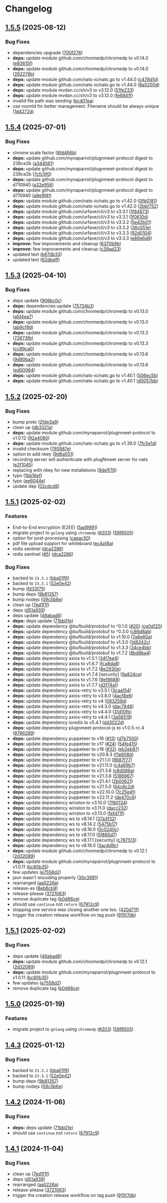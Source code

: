 # Changelog

## [1.5.5](https://github.com/mynaparrot/plugNmeet-recorder/compare/v1.5.4...v1.5.5) (2025-08-12)


### Bug Fixes

* dependencies upgrade ([700f276](https://github.com/mynaparrot/plugNmeet-recorder/commit/700f27680b99459e11223699ed4c48e03df9901b))
* **deps:** update module github.com/chromedp/chromedp to v0.14.0 ([e83615f](https://github.com/mynaparrot/plugNmeet-recorder/commit/e83615f1def12c1fdf35c3d47f5c4d935402f688))
* **deps:** update module github.com/chromedp/chromedp to v0.14.0 ([292279b](https://github.com/mynaparrot/plugNmeet-recorder/commit/292279b6daaf43339825e9088329c78a52e014fb))
* **deps:** update module github.com/nats-io/nats.go to v1.44.0 ([c478d1d](https://github.com/mynaparrot/plugNmeet-recorder/commit/c478d1d76371cace359ae41731666f9dce53d545))
* **deps:** update module github.com/nats-io/nats.go to v1.44.0 ([8a5200d](https://github.com/mynaparrot/plugNmeet-recorder/commit/8a5200da33b8d6129c36cbba53f1ff4b139afc58))
* **deps:** update module mvdan.cc/sh/v3 to v3.12.0 ([51fe233](https://github.com/mynaparrot/plugNmeet-recorder/commit/51fe233b0bb900d905e2cde31ab8718cf98fe2ba))
* **deps:** update module mvdan.cc/sh/v3 to v3.12.0 ([fe6841f](https://github.com/mynaparrot/plugNmeet-recorder/commit/fe6841f0602c914b53b240886c77eeed1b1b4645))
* invalid file path was sending ([bcd01ea](https://github.com/mynaparrot/plugNmeet-recorder/commit/bcd01ea17578b6c22b6966e272568e02f160ec2a))
* use roomId for better management. Filename should be always unique ([1d4272d](https://github.com/mynaparrot/plugNmeet-recorder/commit/1d4272d01c4aec455a54973f2580cd839e3c0a16))

## [1.5.4](https://github.com/mynaparrot/plugNmeet-recorder/compare/v1.5.3...v1.5.4) (2025-07-01)


### Bug Fixes

* chrome scale factor ([8fd466b](https://github.com/mynaparrot/plugNmeet-recorder/commit/8fd466bda177d4e1560d49dc4ace65c135a35531))
* **deps:** update github.com/mynaparrot/plugnmeet-protocol digest to 238ce2b ([a344561](https://github.com/mynaparrot/plugNmeet-recorder/commit/a3445616b54d23e9e5219b2ac900015287c7d2c8))
* **deps:** update github.com/mynaparrot/plugnmeet-protocol digest to 238ce2b ([7cfc5f0](https://github.com/mynaparrot/plugNmeet-recorder/commit/7cfc5f0a1e1762f2e591573e1687fac7639ea44a))
* **deps:** update github.com/mynaparrot/plugnmeet-protocol digest to d710940 ([a32e956](https://github.com/mynaparrot/plugNmeet-recorder/commit/a32e956f075bfd21e182e54f2f4f0c3af375bcdc))
* **deps:** update github.com/mynaparrot/plugnmeet-protocol digest to d710940 ([a9e9f4f](https://github.com/mynaparrot/plugNmeet-recorder/commit/a9e9f4ffd7aa4e1bd0f83287c5687eb3c258fa4a))
* **deps:** update module github.com/nats-io/nats.go to v1.42.0 ([0fb0181](https://github.com/mynaparrot/plugNmeet-recorder/commit/0fb0181ad39862fad98d55add54ae1c7a611a73c))
* **deps:** update module github.com/nats-io/nats.go to v1.42.0 ([2bbf752](https://github.com/mynaparrot/plugNmeet-recorder/commit/2bbf7520160707dcbad5e1f6215e426e91f8be32))
* **deps:** update module github.com/urfave/cli/v3 to v3.3.1 ([1f84873](https://github.com/mynaparrot/plugNmeet-recorder/commit/1f84873946afe9c23b12c8b035c9bfcfc79ce1d6))
* **deps:** update module github.com/urfave/cli/v3 to v3.3.1 ([1f0610d](https://github.com/mynaparrot/plugNmeet-recorder/commit/1f0610d393fa9b2d3378bbdc6c05af06acb35f19))
* **deps:** update module github.com/urfave/cli/v3 to v3.3.2 ([5e42b01](https://github.com/mynaparrot/plugNmeet-recorder/commit/5e42b01842345369a25ce9b151971cd7c87a9244))
* **deps:** update module github.com/urfave/cli/v3 to v3.3.2 ([36c051e](https://github.com/mynaparrot/plugNmeet-recorder/commit/36c051e861679c54e5d2f96ddea018cdd3ddeb43))
* **deps:** update module github.com/urfave/cli/v3 to v3.3.3 ([92d0104](https://github.com/mynaparrot/plugNmeet-recorder/commit/92d01048fd124ac72ae0099df45c1f21726f02ff))
* **deps:** update module github.com/urfave/cli/v3 to v3.3.3 ([e86e6d6](https://github.com/mynaparrot/plugNmeet-recorder/commit/e86e6d667d04659c93daf881abffda82cc7fdd64))
* **improve:** few improvements and cleanup ([6370b9b](https://github.com/mynaparrot/plugNmeet-recorder/commit/6370b9b53ef273f292a7ec5a39767c82e0ec683c))
* **improve:** few improvements and cleanup ([c39ad23](https://github.com/mynaparrot/plugNmeet-recorder/commit/c39ad2371d0cea78cfe6626200157e467334a55f))
* updated text ([b67db33](https://github.com/mynaparrot/plugNmeet-recorder/commit/b67db33fce8fc1dc27dbbe1defafb6e1a4b5e00e))
* updated text ([62dbeff](https://github.com/mynaparrot/plugNmeet-recorder/commit/62dbeff36f91dee55ade3575831be6d7037019c8))

## [1.5.3](https://github.com/mynaparrot/plugNmeet-recorder/compare/v1.5.2...v1.5.3) (2025-04-10)


### Bug Fixes

* deps update ([906bc0c](https://github.com/mynaparrot/plugNmeet-recorder/commit/906bc0c3e0b181b97362b916a47f71d58eda15f8))
* **deps:** dependencies update ([75734b3](https://github.com/mynaparrot/plugNmeet-recorder/commit/75734b30a6bca10f8d31613dce64156745f88c04))
* **deps:** update module github.com/chromedp/chromedp to v0.13.0 ([afd4ea7](https://github.com/mynaparrot/plugNmeet-recorder/commit/afd4ea7d43a7f1a6c90f54a425740dc3d2e153f4))
* **deps:** update module github.com/chromedp/chromedp to v0.13.0 ([ab9cf8d](https://github.com/mynaparrot/plugNmeet-recorder/commit/ab9cf8d7588113b371d553731ed1346e728857b7))
* **deps:** update module github.com/chromedp/chromedp to v0.13.3 ([72673fb](https://github.com/mynaparrot/plugNmeet-recorder/commit/72673fb61002294eac49941e98f524b3f671b36d))
* **deps:** update module github.com/chromedp/chromedp to v0.13.3 ([cc89ca0](https://github.com/mynaparrot/plugNmeet-recorder/commit/cc89ca054b528434e846da5fde33af58bb9f1193))
* **deps:** update module github.com/chromedp/chromedp to v0.13.6 ([9d80ba2](https://github.com/mynaparrot/plugNmeet-recorder/commit/9d80ba26fa30e3b9e6ebc848e475c9a812a7bb5e))
* **deps:** update module github.com/chromedp/chromedp to v0.13.6 ([ed00064](https://github.com/mynaparrot/plugNmeet-recorder/commit/ed00064a3991257985e136afa6c4303b16d1d85f))
* **deps:** update module github.com/nats-io/nats.go to v1.40.1 ([506ec5b](https://github.com/mynaparrot/plugNmeet-recorder/commit/506ec5b1b0098cdf746e7734c016e4d91c3b6652))
* **deps:** update module github.com/nats-io/nats.go to v1.40.1 ([d0057bb](https://github.com/mynaparrot/plugNmeet-recorder/commit/d0057bbfc3dd580efee871a011f621b4e2893d60))

## [1.5.2](https://github.com/mynaparrot/plugNmeet-recorder/compare/v1.5.1...v1.5.2) (2025-02-20)


### Bug Fixes

* bump proto ([2fde3a9](https://github.com/mynaparrot/plugNmeet-recorder/commit/2fde3a9c66a07f525a091d57a58952ef16212e23))
* clean up ([db3321a](https://github.com/mynaparrot/plugNmeet-recorder/commit/db3321a685567255e48f8b11bae9332aa79f4b9e))
* **deps:** update module github.com/mynaparrot/plugnmeet-protocol to v1.0.12 ([92a4080](https://github.com/mynaparrot/plugNmeet-recorder/commit/92a4080cbdac30a377b9e44d2bce61b2f286f3c1))
* **deps:** update module github.com/nats-io/nats.go to v1.39.0 ([7fc5e1d](https://github.com/mynaparrot/plugNmeet-recorder/commit/7fc5e1df0b07070bb9bd4a451c65bd7f4e316dde))
* invalid checksum ([785987e](https://github.com/mynaparrot/plugNmeet-recorder/commit/785987e57e575fb5bdcc481da23714ca4b6110e3))
* option to add nkey ([9d6a051](https://github.com/mynaparrot/plugNmeet-recorder/commit/9d6a05159754ea75cb549cea72f219a1272e30dc))
* recording server will authenticate with plugNmeet server for nats ([e2f1045](https://github.com/mynaparrot/plugNmeet-recorder/commit/e2f104543795b4cfdba3fc1b34a99989b624a66c))
* replacing with nkey for new installations ([9de1f76](https://github.com/mynaparrot/plugNmeet-recorder/commit/9de1f768e4b4e86829d91b91db56f43dd1d9a89b))
* typo ([1bb16ef](https://github.com/mynaparrot/plugNmeet-recorder/commit/1bb16ef375b8f0226394018f28369e5f54a9f8f8))
* typo ([ee6044e](https://github.com/mynaparrot/plugNmeet-recorder/commit/ee6044edebdc323c3ebb5f1ac16a1cc13fe4aa51))
* update dep ([02cdcd8](https://github.com/mynaparrot/plugNmeet-recorder/commit/02cdcd8d68ff74f9516850c9d16b6c9a2712a5b1))

## [1.5.1](https://github.com/mynaparrot/plugNmeet-recorder/compare/v1.5.1...v1.5.1) (2025-02-02)


### Features

* End-to-End encryption (E2EE) ([5ad9991](https://github.com/mynaparrot/plugNmeet-recorder/commit/5ad999197b79cfa857fa9ccbadc19008e2e9eba6))
* migrate project to `golang` using `chromedp` ([#203](https://github.com/mynaparrot/plugNmeet-recorder/issues/203)) ([59f8505](https://github.com/mynaparrot/plugNmeet-recorder/commit/59f850537cf8c1c8f520b21b47d093be6d739b50))
* option for post-processing ([caeac50](https://github.com/mynaparrot/plugNmeet-recorder/commit/caeac50d468516df56f476279a7b379e96948bee))
* pdf file upload support for whiteboard ([ec4a18a](https://github.com/mynaparrot/plugNmeet-recorder/commit/ec4a18ac32c911e18ed18fd6af4ef30d0da51196))
* redis sentinel ([dca2286](https://github.com/mynaparrot/plugNmeet-recorder/commit/dca2286ecbc68355d746d6fb9e78787336157b79))
* redis sentinel ([#5](https://github.com/mynaparrot/plugNmeet-recorder/issues/5)) ([dca2286](https://github.com/mynaparrot/plugNmeet-recorder/commit/dca2286ecbc68355d746d6fb9e78787336157b79))


### Bug Fixes

* backed to `23.3.1` ([bba01f6](https://github.com/mynaparrot/plugNmeet-recorder/commit/bba01f68e0d21f8fa0bbaf3f8088222e0ef0796e))
* backed to `23.3.1` ([52e0e42](https://github.com/mynaparrot/plugNmeet-recorder/commit/52e0e42280972553a3cd951940ad69f3d8cc5309))
* bump ([fd33f75](https://github.com/mynaparrot/plugNmeet-recorder/commit/fd33f750e949e331611861500c057a5eb166d407))
* bump deps ([9b81357](https://github.com/mynaparrot/plugNmeet-recorder/commit/9b81357de692c3610f00d47bf83e072095a50a3b))
* bump nodejs ([09c5b6e](https://github.com/mynaparrot/plugNmeet-recorder/commit/09c5b6e39771297c8fc121661d1b2ac48599047e))
* clean up ([7ed1f1f](https://github.com/mynaparrot/plugNmeet-recorder/commit/7ed1f1fdd3768ffb87a2cf23483c6e55d0ef4e2a))
* deps ([d51a939](https://github.com/mynaparrot/plugNmeet-recorder/commit/d51a939af20627b395a2efd3abef9eb4fa370b06))
* deps update ([48abad6](https://github.com/mynaparrot/plugNmeet-recorder/commit/48abad6f0781d901fb07e61ac5840ef61a96f4ed))
* **deps:** deps update ([71bb01e](https://github.com/mynaparrot/plugNmeet-recorder/commit/71bb01e74e604a864175e24a25363a47851bfc66))
* **deps:** update dependency @bufbuild/protobuf to ^0.1.0 ([#20](https://github.com/mynaparrot/plugNmeet-recorder/issues/20)) ([ce0d125](https://github.com/mynaparrot/plugNmeet-recorder/commit/ce0d125431fda08d26e923174481fc9e0c3f32c6))
* **deps:** update dependency @bufbuild/protobuf to ^0.3.0 ([c86d8ab](https://github.com/mynaparrot/plugNmeet-recorder/commit/c86d8ab91e1e7bd1c4c3c4236acb2c3db0dc0a90))
* **deps:** update dependency @bufbuild/protobuf to v1.10.0 ([7a8e60a](https://github.com/mynaparrot/plugNmeet-recorder/commit/7a8e60a916d111bac285d5aef888398875562c3b))
* **deps:** update dependency @bufbuild/protobuf to v1.3.0 ([1d8242c](https://github.com/mynaparrot/plugNmeet-recorder/commit/1d8242ca1c8c0d90be23899ac93ca015bb021e96))
* **deps:** update dependency @bufbuild/protobuf to v1.3.3 ([34ce4bb](https://github.com/mynaparrot/plugNmeet-recorder/commit/34ce4bb8d0ef6c0eee3aceff5ceb1912aae444fd))
* **deps:** update dependency @bufbuild/protobuf to v1.7.2 ([8bd8ba4](https://github.com/mynaparrot/plugNmeet-recorder/commit/8bd8ba441602163432532667d3e1337a116530c9))
* **deps:** update dependency axios to v1.5.1 ([34f7ee4](https://github.com/mynaparrot/plugNmeet-recorder/commit/34f7ee4b2fefb5f25e4d1cb082d4a193eb6d9cb3))
* **deps:** update dependency axios to v1.6.7 ([fca8da8](https://github.com/mynaparrot/plugNmeet-recorder/commit/fca8da8016a988d0f0e95068c50dc4081ff3b660))
* **deps:** update dependency axios to v1.7.2 ([8e2930e](https://github.com/mynaparrot/plugNmeet-recorder/commit/8e2930ef4736b595c2e4d5aa113b80988ce88b1b))
* **deps:** update dependency axios to v1.7.4 [security] ([9a824ce](https://github.com/mynaparrot/plugNmeet-recorder/commit/9a824ce3829f1b46dede4d55a8ddba6d116677c3))
* **deps:** update dependency axios to v1.7.6 ([9ef8688](https://github.com/mynaparrot/plugNmeet-recorder/commit/9ef8688e8909830a81146db9d5d979443617e859))
* **deps:** update dependency axios to v1.7.7 ([d2f74a1](https://github.com/mynaparrot/plugNmeet-recorder/commit/d2f74a1b669c86f03703d50681dd73fb680a64d4))
* **deps:** update dependency axios-retry to v3.5.1 ([3caa154](https://github.com/mynaparrot/plugNmeet-recorder/commit/3caa154e3d22090ebc4fe819fd6b3ba31bd8bae1))
* **deps:** update dependency axios-retry to v3.8.0 ([4acf8e6](https://github.com/mynaparrot/plugNmeet-recorder/commit/4acf8e6e8332607133caf5f492264c5d7d6624d5))
* **deps:** update dependency axios-retry to v4 ([093259d](https://github.com/mynaparrot/plugNmeet-recorder/commit/093259d4035a692211c580021d2b705f9a18a907))
* **deps:** update dependency axios-retry to v4.3.0 ([dac7848](https://github.com/mynaparrot/plugNmeet-recorder/commit/dac7848959a8f13b12e7fad953758fcb1c13806b))
* **deps:** update dependency axios-retry to v4.4.0 ([31d10fb](https://github.com/mynaparrot/plugNmeet-recorder/commit/31d10fb525bf432b4e220db782455ea7c6af0f87))
* **deps:** update dependency axios-retry to v4.4.1 ([3a56519](https://github.com/mynaparrot/plugNmeet-recorder/commit/3a56519d915fd85057b512aad48e1cc5d509f199))
* **deps:** update dependency ioredis to v5.4.1 ([dd3022d](https://github.com/mynaparrot/plugNmeet-recorder/commit/dd3022d85d4431f6f55e4842c8c0b9ccf3841aad))
* **deps:** update dependency plugnmeet-protocol-js to v1.0.5-rc.4 ([8786289](https://github.com/mynaparrot/plugNmeet-recorder/commit/8786289260182da1d1d41a5a22281191075b6c82))
* **deps:** update dependency puppeteer to v16 ([#13](https://github.com/mynaparrot/plugNmeet-recorder/issues/13)) ([d7b7500](https://github.com/mynaparrot/plugNmeet-recorder/commit/d7b750044d457f29943552fcb9acc5f7e082dbb3))
* **deps:** update dependency puppeteer to v17 ([#24](https://github.com/mynaparrot/plugNmeet-recorder/issues/24)) ([54fe415](https://github.com/mynaparrot/plugNmeet-recorder/commit/54fe415587fcb6619336274e78ce1ccc75521948))
* **deps:** update dependency puppeteer to v18 ([#32](https://github.com/mynaparrot/plugNmeet-recorder/issues/32)) ([eb2eb87](https://github.com/mynaparrot/plugNmeet-recorder/commit/eb2eb87c8d6985dc9085ba3d516fe1c12adbb0f9))
* **deps:** update dependency puppeteer to v20.8.3 ([f1e608d](https://github.com/mynaparrot/plugNmeet-recorder/commit/f1e608d554a1bb8454244da7bc2e30e7c94291c0))
* **deps:** update dependency puppeteer to v21.1.0 ([8687f77](https://github.com/mynaparrot/plugNmeet-recorder/commit/8687f77df1b672cb34d99fd98f67adafd855e41d))
* **deps:** update dependency puppeteer to v21.11.0 ([c4a69b7](https://github.com/mynaparrot/plugNmeet-recorder/commit/c4a69b7a1ee95ef8db64e9de3e30a81a8b34f049))
* **deps:** update dependency puppeteer to v21.3.6 ([c8d066a](https://github.com/mynaparrot/plugNmeet-recorder/commit/c8d066a4e74b38facf70342b2a4b4545469fbe8c))
* **deps:** update dependency puppeteer to v21.3.8 ([5186967](https://github.com/mynaparrot/plugNmeet-recorder/commit/518696711aab93a523b4d690bbbf93481d5198fa))
* **deps:** update dependency puppeteer to v21.4.1 ([2b00621](https://github.com/mynaparrot/plugNmeet-recorder/commit/2b006216a35d043cc6ecf6047b849e71df467d30))
* **deps:** update dependency puppeteer to v21.5.0 ([64c6c2d](https://github.com/mynaparrot/plugNmeet-recorder/commit/64c6c2d78815651212dc3d7c03578c6b4ccfdf87))
* **deps:** update dependency puppeteer to v22.10.0 ([7c25e4f](https://github.com/mynaparrot/plugNmeet-recorder/commit/7c25e4f7401d97a10203d0e6912af3bc35c9652d))
* **deps:** update dependency puppeteer to v22.11.2 ([de470c6](https://github.com/mynaparrot/plugNmeet-recorder/commit/de470c6cbfe7d576f065e0c9694c9cadc6eb636b))
* **deps:** update dependency winston to v3.10.0 ([7f80134](https://github.com/mynaparrot/plugNmeet-recorder/commit/7f801344896181b0884a472dc7aa97a7d3c641ca))
* **deps:** update dependency winston to v3.11.0 ([dacc232](https://github.com/mynaparrot/plugNmeet-recorder/commit/dacc23293282ef16c8c00c6381d92ed19194a804))
* **deps:** update dependency winston to v3.13.0 ([fefd71f](https://github.com/mynaparrot/plugNmeet-recorder/commit/fefd71f168f562f7c7fee38d2523501b1e804b5c))
* **deps:** update dependency ws to v8.14.1 ([37a3f32](https://github.com/mynaparrot/plugNmeet-recorder/commit/37a3f323957859bbe9f38eff62c953238ac3e978))
* **deps:** update dependency ws to v8.14.2 ([5475b17](https://github.com/mynaparrot/plugNmeet-recorder/commit/5475b1749b94f7f77846a5bb7bac51ccfb5136ff))
* **deps:** update dependency ws to v8.16.0 ([0c0240c](https://github.com/mynaparrot/plugNmeet-recorder/commit/0c0240cb4130b19e7d1de9e3919393eaf7f79b3b))
* **deps:** update dependency ws to v8.17.0 ([5f885d7](https://github.com/mynaparrot/plugNmeet-recorder/commit/5f885d7317dc6439886b5a2a979842445b8c8fd1))
* **deps:** update dependency ws to v8.17.1 [security] ([c787513](https://github.com/mynaparrot/plugNmeet-recorder/commit/c78751301b321629a48995d9a9dea13356f83024))
* **deps:** update dependency ws to v8.18.0 ([3ac4d9c](https://github.com/mynaparrot/plugNmeet-recorder/commit/3ac4d9ce9b7da4101394133d926568cddb06b874))
* **deps:** update module github.com/chromedp/chromedp to v0.12.1 ([2d32089](https://github.com/mynaparrot/plugNmeet-recorder/commit/2d320894a54e6deb8b06734b0165d9a5b123ee1f))
* **deps:** update module github.com/mynaparrot/plugnmeet-protocol to v1.0.11 ([bc80b35](https://github.com/mynaparrot/plugNmeet-recorder/commit/bc80b35054dc20f618837f516ebc529c89879041))
* few updates ([e7558d2](https://github.com/mynaparrot/plugNmeet-recorder/commit/e7558d2cf44de3c4c999aecf8737422a18a654bf))
* json wasn't encoding properly ([30c3991](https://github.com/mynaparrot/plugNmeet-recorder/commit/30c3991df9bf0a37fc3d444c38f83f73183293d3))
* rearranged ([aa0226a](https://github.com/mynaparrot/plugNmeet-recorder/commit/aa0226a7a1ebd0db5ceccbdeb665e66f8b552a18))
* release-as ([8eb6cb9](https://github.com/mynaparrot/plugNmeet-recorder/commit/8eb6cb9d1faf3b7da6bd9cf95296a697e5a869d4))
* release-please ([3721063](https://github.com/mynaparrot/plugNmeet-recorder/commit/37210630b7d68f28fd0a8564c62b3077112a27c4))
* remove duplicate tag ([b0d66ce](https://github.com/mynaparrot/plugNmeet-recorder/commit/b0d66ced2af1d4622693d1d2520e3bb5e95b9382))
* should use `continue` not `return` ([67912c9](https://github.com/mynaparrot/plugNmeet-recorder/commit/67912c9cca3131b38b309e7b8ea8d7de4ad95750))
* stopping one service was closing another one too. ([420d71f](https://github.com/mynaparrot/plugNmeet-recorder/commit/420d71fd9f25110597d47feb8040d79f1e8598eb))
* trigger the creation release workflow on tag push ([915f7db](https://github.com/mynaparrot/plugNmeet-recorder/commit/915f7db75a354977447b5d1d798ef51431c41db1))

## [1.5.1](https://github.com/mynaparrot/plugNmeet-recorder/compare/v1.5.0...v1.5.1) (2025-02-02)


### Bug Fixes

* deps update ([48abad6](https://github.com/mynaparrot/plugNmeet-recorder/commit/48abad6f0781d901fb07e61ac5840ef61a96f4ed))
* **deps:** update module github.com/chromedp/chromedp to v0.12.1 ([2d32089](https://github.com/mynaparrot/plugNmeet-recorder/commit/2d320894a54e6deb8b06734b0165d9a5b123ee1f))
* **deps:** update module github.com/mynaparrot/plugnmeet-protocol to v1.0.11 ([bc80b35](https://github.com/mynaparrot/plugNmeet-recorder/commit/bc80b35054dc20f618837f516ebc529c89879041))
* few updates ([e7558d2](https://github.com/mynaparrot/plugNmeet-recorder/commit/e7558d2cf44de3c4c999aecf8737422a18a654bf))
* remove duplicate tag ([b0d66ce](https://github.com/mynaparrot/plugNmeet-recorder/commit/b0d66ced2af1d4622693d1d2520e3bb5e95b9382))

## [1.5.0](https://github.com/mynaparrot/plugNmeet-recorder/compare/v1.4.3...v1.5.0) (2025-01-19)


### Features

* migrate project to `golang` using `chromedp` ([#203](https://github.com/mynaparrot/plugNmeet-recorder/issues/203)) ([59f8505](https://github.com/mynaparrot/plugNmeet-recorder/commit/59f850537cf8c1c8f520b21b47d093be6d739b50))

## [1.4.3](https://github.com/mynaparrot/plugNmeet-recorder/compare/v1.4.2...v1.4.3) (2025-01-12)


### Bug Fixes

* backed to `23.3.1` ([bba01f6](https://github.com/mynaparrot/plugNmeet-recorder/commit/bba01f68e0d21f8fa0bbaf3f8088222e0ef0796e))
* backed to `23.3.1` ([52e0e42](https://github.com/mynaparrot/plugNmeet-recorder/commit/52e0e42280972553a3cd951940ad69f3d8cc5309))
* bump deps ([9b81357](https://github.com/mynaparrot/plugNmeet-recorder/commit/9b81357de692c3610f00d47bf83e072095a50a3b))
* bump nodejs ([09c5b6e](https://github.com/mynaparrot/plugNmeet-recorder/commit/09c5b6e39771297c8fc121661d1b2ac48599047e))

## [1.4.2](https://github.com/mynaparrot/plugNmeet-recorder/compare/v1.4.1...v1.4.2) (2024-11-06)


### Bug Fixes

* **deps:** deps update ([71bb01e](https://github.com/mynaparrot/plugNmeet-recorder/commit/71bb01e74e604a864175e24a25363a47851bfc66))
* should use `continue` not `return` ([67912c9](https://github.com/mynaparrot/plugNmeet-recorder/commit/67912c9cca3131b38b309e7b8ea8d7de4ad95750))

## [1.4.1](https://github.com/mynaparrot/plugNmeet-recorder/compare/v1.4.0...v1.4.1) (2024-11-04)


### Bug Fixes

* clean up ([7ed1f1f](https://github.com/mynaparrot/plugNmeet-recorder/commit/7ed1f1fdd3768ffb87a2cf23483c6e55d0ef4e2a))
* deps ([d51a939](https://github.com/mynaparrot/plugNmeet-recorder/commit/d51a939af20627b395a2efd3abef9eb4fa370b06))
* rearranged ([aa0226a](https://github.com/mynaparrot/plugNmeet-recorder/commit/aa0226a7a1ebd0db5ceccbdeb665e66f8b552a18))
* release-please ([3721063](https://github.com/mynaparrot/plugNmeet-recorder/commit/37210630b7d68f28fd0a8564c62b3077112a27c4))
* trigger the creation release workflow on tag push ([915f7db](https://github.com/mynaparrot/plugNmeet-recorder/commit/915f7db75a354977447b5d1d798ef51431c41db1))
